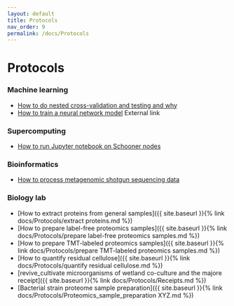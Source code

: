```yaml
---
layout: default
title: Protocols
nav_order: 9
permalink: /docs/Protocols
---
```

# Protocols

### **Machine learning**
- [How to do nested cross-validation and testing and why]()
- [How to train a neural network model](http://karpathy.github.io/2019/04/25/recipe/) External link

### **Supercomputing**
- [How to run Jupyter notebook on Schooner nodes](https://github.com/thepanlab/supercomputers/blob/master/Use_jupyter_notebook.md)

### **Bioinformatics**
- [How to process metagenomic shotgun sequencing data](https://github.com/thepanlab/Seq2MAG)

### **Biology lab**
- [How to extract proteins from general samples]({{ site.baseurl }}{% link docs/Protocols/extract proteins.md %})
- [How to prepare label-free proteomics samples]({{ site.baseurl }}{% link docs/Protocols/prepare label-free proteomics samples.md %})
- [How to prepare TMT-labeled proteomics samples]({{ site.baseurl }}{% link docs/Protocols/prepare TMT-labeled proteomics samples.md %})
- [How to quantify residual cellulose]({{ site.baseurl }}{% link docs/Protocols/quantify residual cellulose.md %})
- [revive_cultivate microorganisms of wetland co-culture and the majore receipt]({{ site.baseurl }}{% link docs/Protocols/Receipts.md %})
- [Bacterial strain proteome sample preparation]({{ site.baseurl }}{% link docs/Protocols/Proteomics_sample_preparation XYZ.md %})
